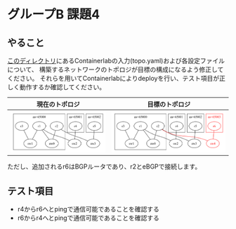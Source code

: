 # グループB 課題4

## やること

[このディレクトリ](./)にあるContainerlabの入力(topo.yaml)および各設定ファイルについて、
構築するネットワークのトポロジが目標の構成になるよう修正してください。
それらを用いてContainerlabによりdeployを行い、テスト項目が正しく動作するか確認してください。


|現在のトポロジ  |目標のトポロジ |
|----------------|---------------|
|![](./start.png)|![](./goal.png)|

ただし、追加されるr6はBGPルータであり、r2とeBGPで接続します。


## テスト項目

- r4からr6へとpingで通信可能であることを確認する
- r6からr4へとpingで通信可能であることを確認する



